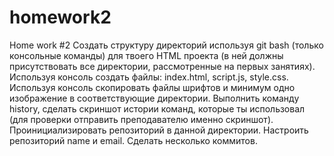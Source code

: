 # homework2
Home work #2
Создать структуру директорий используя git bash (только консольные команды) для твоего HTML проекта (в ней должны присутствовать все директории, рассмотренные на первых занятиях).
Используя консоль создать файлы: index.html, script.js, style.css.
Используя консоль скопировать файлы шрифтов и минимум одно изображение в соответствующие директории.
Выполнить команду history, сделать скриншот истории команд, которые ты использовал (для проверки отправить преподавателю именно скриншот).
Проинициализировать репозиторий в данной директории.
Настроить репозиторий name и email.
Сделать несколько коммитов.
